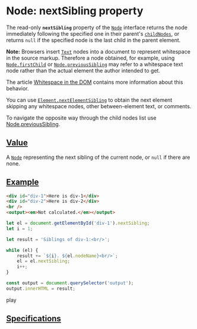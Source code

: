 # Node: nextSibling property

The read-only **`nextSibling`** property of the [`Node`](https://developer.mozilla.org/en-US/docs/Web/API/Node) interface returns the node immediately following the specified one in their parent's [`childNodes`](https://developer.mozilla.org/en-US/docs/Web/API/Node/childNodes 'childNodes'), or returns `null` if the specified node is the last child in the parent element.

**Note:** Browsers insert [`Text`](https://developer.mozilla.org/en-US/docs/Web/API/Text) nodes into a document to represent whitespace in the source markup. Therefore a node obtained, for example, using [`Node.firstChild`](https://developer.mozilla.org/en-US/docs/Web/API/Node/firstChild) or [`Node.previousSibling`](https://developer.mozilla.org/en-US/docs/Web/API/Node/previousSibling) may refer to a whitespace text node rather than the actual element the author intended to get.

The article [Whitespace in the DOM](https://developer.mozilla.org/en-US/docs/Web/API/Document_Object_Model/Whitespace) contains more information about this behavior.

You can use [`Element.nextElementSibling`](https://developer.mozilla.org/en-US/docs/Web/API/Element/nextElementSibling) to obtain the next element skipping any whitespace nodes, other between-element text, or comments.

To navigate the opposite way through the child nodes list use [Node.previousSibling](https://developer.mozilla.org/en-US/docs/Web/API/Node/previousSibling).

## [Value](https://developer.mozilla.org/en-US/docs/Web/API/Node/nextSibling#value)

A [`Node`](https://developer.mozilla.org/en-US/docs/Web/API/Node) representing the next sibling of the current node, or `null` if there are none.

## [Example](https://developer.mozilla.org/en-US/docs/Web/API/Node/nextSibling#example)

```html
<div id="div-1">Here is div-1</div>
<div id="div-2">Here is div-2</div>
<br />
<output><em>Not calculated.</em></output>
```

```typescript
let el = document.getElementById('div-1').nextSibling;
let i = 1;

let result = 'Siblings of div-1:<br/>';

while (el) {
	result += `${i}. ${el.nodeName}<br/>`;
	el = el.nextSibling;
	i++;
}

const output = document.querySelector('output');
output.innerHTML = result;
```

play

## [Specifications](https://developer.mozilla.org/en-US/docs/Web/API/Node/nextSibling#specifications)
